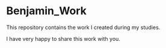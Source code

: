 # Benjamin_Work
This repository contains the work I created during my studies.

I have very happy to share this work with you.
